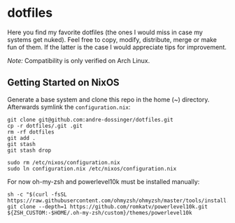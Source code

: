 # dotfiles

Here you find my favorite dotfiles (the ones I would miss in case my systems get nuked). Feel free to copy, modify, distribute, merge or make fun of them. If the latter is the case I would appreciate tips for improvement.

*Note:* Compatibility is only verified on Arch Linux.

## Getting Started on NixOS
Generate a base system and clone this repo in the home (~) directory. Afterwards symlink the `configuration.nix`:
```
git clone git@github.com:andre-dossinger/dotfiles.git
cp -r dotfiles/.git .git
rm -rf dotfiles
git add .
git stash
git stash drop

sudo rm /etc/nixos/configuration.nix
sudo ln configuration.nix /etc/nixos/configuration.nix
```

For now oh-my-zsh and powerlevel10k must be installed manually:
```
sh -c "$(curl -fsSL https://raw.githubusercontent.com/ohmyzsh/ohmyzsh/master/tools/install.sh)"
git clone --depth=1 https://github.com/romkatv/powerlevel10k.git ${ZSH_CUSTOM:-$HOME/.oh-my-zsh/custom}/themes/powerlevel10k
```

